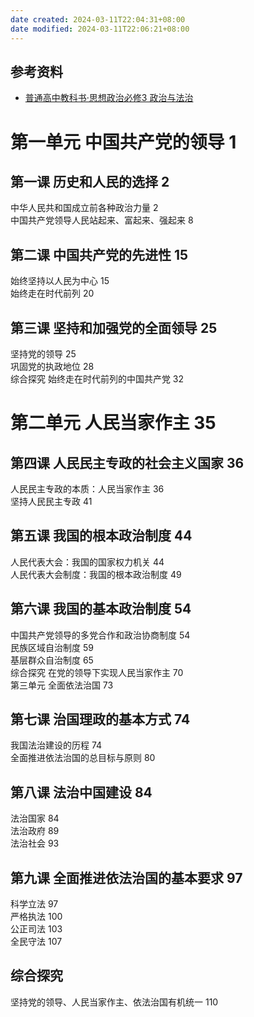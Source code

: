 ```yaml
---
date created: 2024-03-11T22:04:31+08:00
date modified: 2024-03-11T22:06:21+08:00
---
```

## 参考资料

- [普通高中教科书·思想政治必修3 政治与法治](https://basic.smartedu.cn/tchMaterial/detail?contentType=assets_document&contentId=507cf8b4-327e-41ad-9f6d-babb59f5eef1&catalogType=tchMaterial&subCatalog=tchMaterial)

# 第一单元 中国共产党的领导 1  

## 第一课 历史和人民的选择 2  

中华人民共和国成立前各种政治力量 2  
中国共产党领导人民站起来、富起来、强起来 8  

## 第二课 中国共产党的先进性 15  

始终坚持以人民为中心 15  
始终走在时代前列 20  

## 第三课 坚持和加强党的全面领导 25  

坚持党的领导 25  
巩固党的执政地位 28  
综合探究 始终走在时代前列的中国共产党 32  

# 第二单元 人民当家作主 35  

## 第四课 人民民主专政的社会主义国家 36  

人民民主专政的本质：人民当家作主 36  
坚持人民民主专政 41  

## 第五课 我国的根本政治制度 44  

人民代表大会：我国的国家权力机关 44  
人民代表大会制度：我国的根本政治制度 49  

## 第六课 我国的基本政治制度 54  

中国共产党领导的多党合作和政治协商制度 54  
民族区域自治制度 59  
基层群众自治制度 65  
综合探究 在党的领导下实现人民当家作主 70  
第三单元 全面依法治国 73  

## 第七课 治国理政的基本方式 74  

我国法治建设的历程 74  
全面推进依法治国的总目标与原则 80  

## 第八课 法治中国建设 84  

法治国家 84  
法治政府 89  
法治社会 93  

## 第九课 全面推进依法治国的基本要求 97  

科学立法 97  
严格执法 100  
公正司法 103  
全民守法 107  

## 综合探究 

坚持党的领导、人民当家作主、依法治国有机统一 110